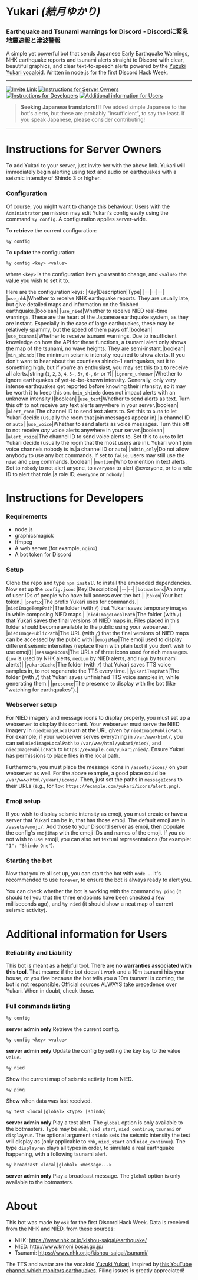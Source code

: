 # Yukari _(結月ゆかり)_
### Earthquake and Tsunami warnings for Discord - Discordに緊急地震速報と津波警報
A simple yet powerful bot that sends Japanese Early Earthquake Warnings, NHK earthquake reports and tsunami alerts straight to Discord with clear, beautiful graphics, and clear text-to-speech alerts powered by the [Yuzuki Yukari vocaloid](https://en.wikipedia.org/wiki/Yuzuki_Yukari). Written in node.js for the first Discord Hack Week.

---

[![Invite Link](https://kagari.moe/outer_assets/yukari/invite.png)](https://discordapp.com/api/oauth2/authorize?client_id=592766893589397504&scope=bot&permissions=53923136)
[![Instructions for Server Owners](https://kagari.moe/outer_assets/yukari/server.png)](#Instructions-for-Server-Owners)
[![Instructions for Developers](https://kagari.moe/outer_assets/yukari/devs.png)](#Instructions-for-Developers)
[![Additional information for Users](https://kagari.moe/outer_assets/yukari/users.png)](#Additional-information-for-Users)

> **Seeking Japanese translators!!!** I've added simple Japanese to the bot's alerts, but these are probably "insufficient", to say the least. If you speak Japanese, please consider contributing! 
---

# Instructions for Server Owners
To add Yukari to your server, just invite her with the above link. Yukari will immediately begin alerting using text and audio on earthquakes with a seismic intensity of Shindo 3 or higher.

### Configuration
Of course, you might want to change this behaviour. Users with the `Administrator` permission may edit Yukari's config easily using the command `%y config`. A configuration applies server-wide.

To **retrieve** the current configuration:
```
%y config
```
To **update** the configuration:
```
%y config <key> <value>
```
where `<key>` is the configuration item you want to change, and `<value>` the value you wish to set it to.

Here are the configuration keys:
|Key|Description|Type|
|--|--|--|
|`use_nhk`|Whether to receive NHK earthquake reports. They are usually late, but give detailed maps and information on the finished earthquake.|boolean|
|`use_nied`|Whether to receive NIED real-time warnings. These are the heart of the Japanese earthquake system, as they are instant. Especially in the case of large earthquakes, these may be relatively spammy, but the speed of them pays off.|boolean|
|`use_tsunami`|Whether to receive tsunami warnings. Due to insufficient knowledge on how the API for these functions, a tsunami alert only shows the map of the tsunami, no wave heights. They are semi-instant.|boolean|
|`min_shindo`|The minimum seismic intensity required to show alerts. If you don't want to hear about the countless shindo-1 earthquakes, set it to something high, but if you're an enthusiast, you may set this to `1` to receive all alerts.|string (`1`, `2`, `3`, `4`, `5-`, `5+`, `6-`, `6+` or `7`)|
|`ignore_unknown`|Whether to ignore earthquakes of yet-to-be-known intensity. Generally, only very intense earthquakes get reported before knowing their intensity, so it may be worth it to keep this on. (`min_shindo` does not impact alerts with an unknown intensity.)|boolean|
|`use_text`|Whether to send alerts as text. Turn this off to not receive _any_ text alerts anywhere in your server.|boolean|
|`alert_room`|The channel ID to send text alerts to. Set this to `auto` to let Yukari decide (usually the room that join messages appear in).|a channel ID or `auto`|
|`use_voice`|Whether to send alerts as voice messages. Turn this off to not receive _any_ voice alerts anywhere in your server.|boolean|
|`alert_voice`|The channel ID to send voice alerts to. Set this to `auto` to let Yukari decide (usually the room that the most users are in). Yukari won't join voice channels nobody is in.|a channel ID or `auto`|
|`admin_only`|Do not allow anybody to use any bot commands. If set to `false`, users may still use the `nied` and `ping` commands.|boolean|
|`mention`|Who to mention in text alerts. Set to `nobody` to not alert anyone, to `everyone` to alert @everyone, or to a role ID to alert that role.|a role ID, `everyone` or `nobody`|

# Instructions for Developers
### Requirements
* node.js
* graphicsmagick
* ffmpeg
* A web server (for example, `nginx`)
* A bot token for Discord

### Setup
Clone the repo and type `npm install` to install the embedded dependencies.
Now set up the `config.json`:
|Key|Description|
|--|--|
|`botmasters`|An array of user IDs of people who have full access over the bot.|
|`token`|Your bot token.|
|`prefix`|The prefix Yukari uses for commands.|
|`niedImageTempPath`|The folder (with `/`) that Yukari saves temporary images in while composing NIED maps.|
|`niedImageLocalPath`|The folder (with `/`) that Yukari saves the final versions of NIED maps in. Files placed in this folder should become available to the public using your webserver.|
|`niedImagePublicPath`|The URL (with `/`) that the final versions of NIED maps can be accessed by the public with|
|`emojiMap`|The emoji used to display different seismic intensities (replace them with plain text if you don't wish to use emoji)|
|`messageIcons`|The URLs of three icons used for rich messages. (`low` is used by NHK alerts, `medium` by NIED alerts, and `high` by tsunami alerts)|
|`yukariCache`|The folder (with `/`) that Yukari saves TTS voice samples in, to not regenerate the TTS every time.|
|`yukariTempPath`|The folder (with `/`) that Yukari saves unfinished TTS voice samples in, while generating them.|
|`presence`|The presence to display with the bot (like "watching for earthquakes").|

### Webserver setup
For NIED imagery and message icons to display properly, you must set up a webserver to display this content. Your webserver must serve the NIED imagery in `niedImageLocalPath` at the URL given by `niedImagePublicPath`.
For example, if your webserver serves everything in `/var/www/html/`, you can set `niedImageLocalPath` to `/var/www/html/yukari/nied/`, and `niedImagePublicPath` to `https://example.com/yukari/nied/`. Ensure Yukari has permissions to place files in the local path.

Furthermore, you must place the message icons in `/assets/icons/` on your webserver as well. For the above example, a good place could be `/var/www/html/yukari/icons/`. Then, just set the paths in `messageIcons` to their URLs (e.g., for `low`: `https://example.com/yukari/icons/alert.png`).

### Emoji setup
If you wish to display seismic intensity as emoji, you must create or have a server that Yukari can be in, that has those emoji. The default emoji are in `/assets/emoji/`. Add those to your Discord server as emoji, then populate the config's `emojiMap` with the emoji IDs and names of the emoji.
If you do not wish to use emoji, you can also set textual representations (for example: `"1": "Shindo One"`).

### Starting the bot
Now that you're all set up, you can start the bot with `node .`. It's recommended to use `forever`, to ensure the bot is always ready to alert you.

You can check whether the bot is working with the command `%y ping` (it should tell you that the three endpoints have been checked a few milliseconds ago), and `%y nied` (it should show a neat map of current seismic activity).

# Additional information for Users
### Reliability and Liability
This bot is meant as a helpful tool. There are **no warranties associated with this tool**. That means: if the bot doesn't work and a 10m tsunami hits your house, or you flee because the bot tells you a 10m tsunami is coming, the bot is not responsible. Official sources ALWAYS take precedence over Yukari. When in doubt, check those.

### Full commands listing
```
%y config
```
**server admin only** Retrieve the current config.
```
%y config <key> <value>
```
**server admin only** Update the config by setting the key `key` to the value `value`.
```
%y nied
```
Show the current map of seismic activity from NIED.
```
%y ping
```
Show when data was last received.
```
%y test <local|global> <type> [shindo]
```
**server admin only** Play a test alert. The `global` option is only available to the botmasters. Type may be `nhk`, `nied_start`, `nied_continue`, `tsunami` or `displayrun`. The optional argument `shindo` sets the seismic intensity the test will display as (only applicable to `nhk`, `nied_start` and `nied_continue`).
The type `displayrun` plays all types in order, to simulate a real earthquake happening, with a following tsunami alert.
```
%y broadcast <local|global> <message...>
```
**server admin only** Play a broadcast message. The `global` option is only available to the botmasters.

# About
This bot was made by `osk` for the first Discord Hack Week. Data is received from the NHK and NIED, from these sources:

* NHK: https://www.nhk.or.jp/kishou-saigai/earthquake/
* NIED: http://www.kmoni.bosai.go.jp/
* Tsunami: https://www.nhk.or.jp/kishou-saigai/tsunami/

The TTS and avatar are the vocaloid [Yuzuki Yukari](https://en.wikipedia.org/wiki/Yuzuki_Yukari), inspired by [this YouTube channel which monitors earthquakes](https://www.youtube.com/channel/UCmw7DsSCQzRcRG6-SHE_ksg). Filing issues is greatly appreciated!

